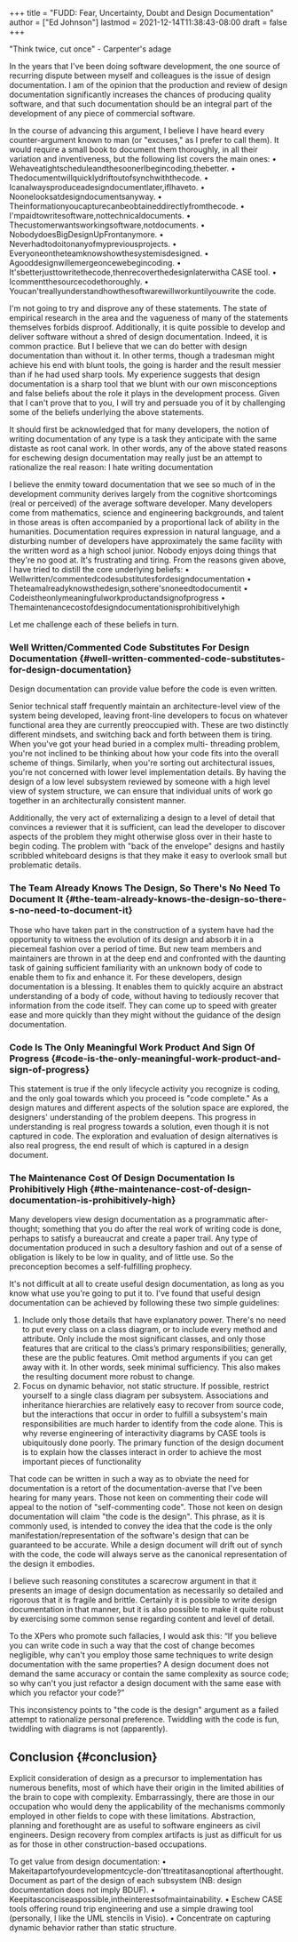 +++
title = "FUDD: Fear, Uncertainty, Doubt and Design Documentation"
author = ["Ed Johnson"]
lastmod = 2021-12-14T11:38:43-08:00
draft = false
+++

"Think twice, cut once" - Carpenter's adage

In the years that I've been doing software development, the one source of recurring dispute between myself and colleagues is the issue of design documentation. I am of the opinion that the production and review of design documentation significantly increases the chances of producing quality software, and that such documentation should be an integral part of the development of any piece of commercial software.

In the course of advancing this argument, I believe I have heard every counter-argument known to man (or "excuses," as I prefer to call them). It would require a small book to document them thoroughly, in all their variation and inventiveness, but the following list covers the main ones:
• WehaveatightscheduleandthesoonerIbegincoding,thebetter.
• Thedocumentwillquicklydriftoutofsynchwiththecode.
• Icanalwaysproduceadesigndocumentlater,ifIhaveto.
• Noonelooksatdesigndocumentsanyway.
• Theinformationyoucapturecanbeobtaineddirectlyfromthecode.
• I'mpaidtowritesoftware,nottechnicaldocuments.
• Thecustomerwantsworkingsoftware,notdocuments.
• NobodydoesBigDesignUpFrontanymore.
• Neverhadtodoitonanyofmypreviousprojects.
• Everyoneontheteamknowshowthesystemisdesigned.
• Agooddesignwillemergeoncewebegincoding.
• It'sbetterjusttowritethecode,thenrecoverthedesignlaterwitha CASE tool.
• Icommentthesourcecodethoroughly.
• Youcan'treallyunderstandhowthesoftwarewillworkuntilyouwrite the code.

I'm not going to try and disprove any of these statements. The state of empirical research in the area and the vagueness of many of the statements themselves forbids disproof. Additionally, it is quite possible to develop and deliver software without a shred of design documentation. Indeed, it is common practice. But I believe that we can do better with design documentation than without it. In other terms, though a tradesman might achieve his end with blunt tools, the going is harder and the result messier than if he had used sharp tools. My experience suggests that design documentation is a sharp tool that we blunt with our own misconceptions and false beliefs about the role it plays in the development process. Given that I can't prove that to you, I will try and persuade you of it by challenging some of the beliefs underlying the above statements.

It should first be acknowledged that for many developers, the notion of writing documentation of any type is a task they anticipate with the same distaste as root canal work. In other words, any of the above stated reasons for eschewing design documentation may really just be an attempt to rationalize the real reason:
I hate writing documentation

I believe the enmity toward documentation that we see so much of in the development community derives largely from the cognitive shortcomings (real or perceived) of the average software developer. Many developers come from mathematics, science and engineering backgrounds, and talent in those areas is often accompanied by a proportional lack of ability in the humanities. Documentation requires expression in natural language, and a disturbing number of developers have approximately the same facility with the written word as a high school junior. Nobody enjoys doing things that they're no good at. It's frustrating and tiring.
From the reasons given above, I have tried to distill the core underlying beliefs:
• Wellwritten/commentedcodesubstitutesfordesigndocumentation • Theteamalreadyknowsthedesign,sothere'snoneedtodocumentit • Codeistheonlymeaningfulworkproductandsignofprogress
• Themaintenancecostofdesigndocumentationisprohibitivelyhigh

Let me challenge each of these beliefs in turn.


### Well Written/Commented Code Substitutes For Design Documentation {#well-written-commented-code-substitutes-for-design-documentation}

Design documentation can provide value before the code is even written.

Senior technical staff frequently maintain an architecture-level view of the system being developed, leaving front-line developers to focus on whatever functional area they are currently preoccupied with. These are two distinctly different mindsets, and switching back and forth between them is tiring. When you've got your head buried in a complex multi- threading problem, you're not inclined to be thinking about how your code fits into the overall scheme of things. Similarly, when you're sorting out architectural issues, you're not concerned with lower level implementation details. By having the design of a low level subsystem reviewed by someone with a high level view of system structure, we can ensure that individual units of work go together in an architecturally consistent manner.

Additionally, the very act of externalizing a design to a level of detail that convinces a reviewer that it is sufficient, can lead the developer to discover aspects of the problem they might otherwise gloss over in their haste to begin coding. The problem with "back of the envelope" designs and hastily scribbled whiteboard designs is that they make it easy to overlook small but problematic details.


### The Team Already Knows The Design, So There's No Need To Document It {#the-team-already-knows-the-design-so-there-s-no-need-to-document-it}

Those who have taken part in the construction of a system have had the opportunity to witness the evolution of its design and absorb it in a piecemeal fashion over a period of time. But new team members and maintainers are thrown in at the deep end and confronted with the daunting task of gaining sufficient familiarity with an unknown body of code to enable them to fix and enhance it. For these developers, design documentation is a blessing. It enables them to quickly acquire an abstract understanding of a body of code, without having to tediously recover that information from the code itself. They can come up to speed with greater ease and more quickly than they might without the guidance of the design documentation.


### Code Is The Only Meaningful Work Product And Sign Of Progress {#code-is-the-only-meaningful-work-product-and-sign-of-progress}

This statement is true if the only lifecycle activity you recognize is coding, and the only goal towards which you proceed is "code complete." As a design matures and different aspects of the solution space are explored, the designers' understanding of the problem deepens. This progress in understanding is real progress towards a solution, even though it is not captured in code. The exploration and evaluation of design alternatives is also real progress, the end result of which is captured in a design document.


### The Maintenance Cost Of Design Documentation Is Prohibitively High {#the-maintenance-cost-of-design-documentation-is-prohibitively-high}

Many developers view design documentation as a programmatic after- thought; something that you do after the real work of writing code is done, perhaps to satisfy a bureaucrat and create a paper trail. Any type of documentation produced in such a desultory fashion and out of a sense of obligation is likely to be low in quality, and of little use. So the preconception becomes a self-fulfilling prophecy.

It's not difficult at all to create useful design documentation, as long as you know what use you're going to put it to. I've found that useful design documentation can be achieved by following these two simple guidelines:

1.  Include only those details that have explanatory power. There's no need to put every class on a class diagram, or to include every method and attribute. Only include the most significant classes, and only those features that are critical to the class’s primary responsibilities; generally, these are the public features. Omit method arguments if you can get away with it. In other words, seek minimal sufficiency. This also makes the resulting document more robust to change.
2.  Focus on dynamic behavior, not static structure. If possible, restrict yourself to a single class diagram per subsystem. Associations and inheritance hierarchies are relatively easy to recover from source code, but the interactions that occur in order to fulfill a subsystem's main responsibilities are much harder to identify from the code alone. This is why reverse engineering of interactivity diagrams by CASE tools is ubiquitously done poorly. The primary function of the design document is to explain how the classes interact in order to achieve the most important pieces of functionality

That code can be written in such a way as to obviate the need for documentation is a retort of the documentation-averse that I've been hearing for many years. Those not keen on commenting their code will appeal to the notion of "self-commenting code". Those not keen on design documentation will claim "the code is the design". This phrase, as it is commonly used, is intended to convey the idea that the code is the only manifestation/representation of the software's design that can be guaranteed to be accurate. While a design document will drift out of synch with the code, the code will always serve as the canonical representation of the design it embodies.

I believe such reasoning constitutes a scarecrow argument in that it presents an image of design documentation as necessarily so detailed and rigorous that it is fragile and brittle. Certainly it is possible to write design documentation in that manner, but it is also possible to make it quite robust by exercising some common sense regarding content and level of detail.

To the XPers who promote such fallacies, I would ask this:
“If you believe you can write code in such a way that the cost of change becomes negligible, why can't you employ those same techniques to write design documentation with the same properties? A design document does not demand the same accuracy or contain the same complexity as source code; so why can't you just refactor a design document with the same ease with which you refactor your code?”

This inconsistency points to "the code is the design" argument as a failed attempt to rationalize personal preference. Twiddling with the code is fun, twiddling with diagrams is not (apparently).


## Conclusion {#conclusion}

Explicit consideration of design as a precursor to implementation has numerous benefits, most of which have their origin in the limited abilities of the brain to cope with complexity. Embarrassingly, there are those in our occupation who would deny the applicability of the mechanisms commonly employed in other fields to cope with these limitations. Abstraction, planning and forethought are as useful to software engineers as civil engineers. Design recovery from complex artifacts is just as difficult for us as for those in other construction-based occupations.

To get value from design documentation:
• Makeitapartofyourdevelopmentcycle-don'ttreatitasanoptional afterthought. Document as part of the design of each subsystem (NB: design documentation does not imply BDUF).
• Keepitasconciseaspossible,intheinterestsofmaintainability.
• Eschew CASE tools offering round trip engineering and use a simple drawing tool (personally, I like the UML stencils in Visio).
• Concentrate on capturing dynamic behavior rather than static structure.
